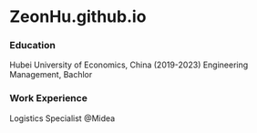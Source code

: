 # ZeonHu.github.io

### Education
Hubei University of Economics, China (2019-2023)
Engineering Management, Bachlor

### Work Experience
Logistics Specialist @Midea
